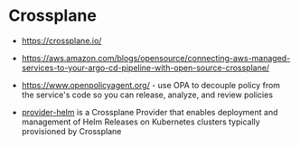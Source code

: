 # Crossplane

* <https://crossplane.io/>
* <https://aws.amazon.com/blogs/opensource/connecting-aws-managed-services-to-your-argo-cd-pipeline-with-open-source-crossplane/>
* <https://www.openpolicyagent.org/> - use OPA to decouple policy from the service's code so you can release, analyze, and review policies

* [provider-helm](https://github.com/crossplane-contrib/provider-helm/) is a Crossplane Provider that enables deployment and management of Helm Releases on Kubernetes clusters typically provisioned by Crossplane